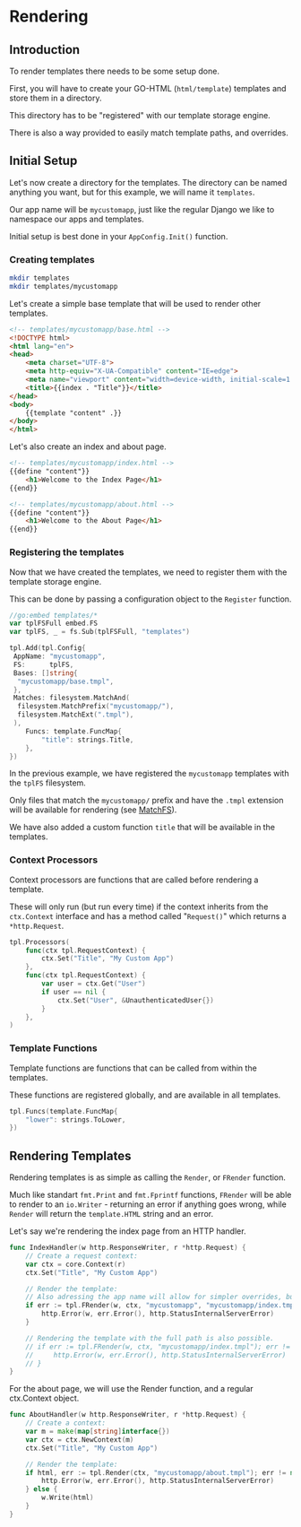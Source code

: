 # Rendering

## Introduction

To render templates there needs to be some setup done.

First, you will have to create your GO-HTML (`html/template`) templates and store them in a directory.

This directory has to be "registered" with our template storage engine.

There is also a way provided to easily match template paths, and overrides.

## Initial Setup

Let's now create a directory for the templates.
The directory can be named anything you want, but for this example, we will name it `templates`.

Our app name will be `mycustomapp`, just like the regular Django we like to namespace our apps and templates.

Initial setup is best done in your `AppConfig.Init()` function.

### Creating templates

```bash
mkdir templates
mkdir templates/mycustomapp
```

Let's create a simple base template that will be used to render other templates.

```html
<!-- templates/mycustomapp/base.html -->
<!DOCTYPE html>
<html lang="en">
<head>
    <meta charset="UTF-8">
    <meta http-equiv="X-UA-Compatible" content="IE=edge">
    <meta name="viewport" content="width=device-width, initial-scale=1.0">
    <title>{{index . "Title"}}</title>
</head>
<body>
    {{template "content" .}}
</body>
</html>
```

Let's also create an index and about page.

```html
<!-- templates/mycustomapp/index.html -->
{{define "content"}}
    <h1>Welcome to the Index Page</h1>
{{end}}
```

```html
<!-- templates/mycustomapp/about.html -->
{{define "content"}}
    <h1>Welcome to the About Page</h1>
{{end}}
```

### Registering the templates

Now that we have created the templates, we need to register them with the template storage engine.

This can be done by passing a configuration object to the `Register` function.

```go
//go:embed templates/*
var tplFSFull embed.FS
var tplFS, _ = fs.Sub(tplFSFull, "templates")

tpl.Add(tpl.Config{
 AppName: "mycustomapp",
 FS:      tplFS,
 Bases: []string{
  "mycustomapp/base.tmpl",
 },
 Matches: filesystem.MatchAnd(
  filesystem.MatchPrefix("mycustomapp/"),
  filesystem.MatchExt(".tmpl"),
 ),
    Funcs: template.FuncMap{
        "title": strings.Title,
    },
})
```

In the previous example, we have registered the `mycustomapp` templates with the `tplFS` filesystem.

Only files that match the `mycustomapp/` prefix and have the `.tmpl` extension will be available for rendering (see [MatchFS](./filesystem.md#MatchFS)).

We have also added a custom function `title` that will be available in the templates.

### Context Processors

Context processors are functions that are called before rendering a template.

These will only run (but run every time) if the context inherits from the `ctx.Context` interface and has a method called "`Request()`" which returns a `*http.Request`.

```go
tpl.Processors(
    func(ctx tpl.RequestContext) {
        ctx.Set("Title", "My Custom App")
    },
    func(ctx tpl.RequestContext) {
        var user = ctx.Get("User")
        if user == nil {
            ctx.Set("User", &UnauthenticatedUser{})
        }
    },
)
```

### Template Functions

Template functions are functions that can be called from within the templates.

These functions are registered globally, and are available in all templates.

```go
tpl.Funcs(template.FuncMap{
    "lower": strings.ToLower,
})
```

## Rendering Templates

Rendering templates is as simple as calling the `Render`, or `FRender` function.

Much like standart `fmt.Print` and `fmt.Fprintf` functions, `FRender` will be able to render to an `io.Writer` - returning an error if anything goes wrong, while `Render` will return the `template.HTML` string and an error.

Let's say we're rendering the index page from an HTTP handler.

```go
func IndexHandler(w http.ResponseWriter, r *http.Request) {
    // Create a request context:
    var ctx = core.Context(r)
    ctx.Set("Title", "My Custom App")

    // Render the template:
    // Also adressing the app name will allow for simpler overrides, but is not required.
    if err := tpl.FRender(w, ctx, "mycustomapp", "mycustomapp/index.tmpl"); err != nil {
        http.Error(w, err.Error(), http.StatusInternalServerError)
    }

    // Rendering the template with the full path is also possible.
    // if err := tpl.FRender(w, ctx, "mycustomapp/index.tmpl"); err != nil {
    //     http.Error(w, err.Error(), http.StatusInternalServerError)
    // }
}
```

For the about page, we will use the Render function, and a regular ctx.Context object.

```go
func AboutHandler(w http.ResponseWriter, r *http.Request) {
    // Create a context:
    var m = make(map[string]interface{})
    var ctx = ctx.NewContext(m)
    ctx.Set("Title", "My Custom App")

    // Render the template:
    if html, err := tpl.Render(ctx, "mycustomapp/about.tmpl"); err != nil {
        http.Error(w, err.Error(), http.StatusInternalServerError)
    } else {
        w.Write(html)
    }
}
```
